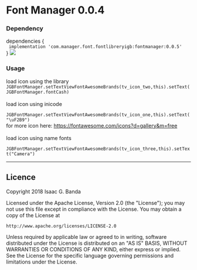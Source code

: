  # Font Manager 0.0.4

### Dependency

dependencies {<br>
` implementation 'com.manager.font.fontlibreryigb:fontmanager:0.0.5'`
 <br>
}
![](https://www.dropbox.com/s/yojht1gja5y8umr/Screenshot_20180729-140250.png?dl=0)

### Usage
 load icon using the library
`JGBFontManager.setTextViewFontAwesomeBrands(tv_icon_two,this).setText(JGBFontManager.fontCash)`
 <br> <br>
 load icon using inicode <br>
` JGBFontManager.setTextViewFontAwesomeBrands(tv_icon_one,this).setText("\uF2B9")`
 <br>for more icon here: https://fontawesome.com/icons?d=gallery&m=free
 <br> <br>
  load icon using name fonts<br>
` JGBFontManager.setTextViewFontAwesomeBrands(tv_icon_three,this).setText("Camera")`
***


## Licence

Copyright 2018 Isaac G. Banda

Licensed under the Apache License, Version 2.0 (the "License");
you may not use this file except in compliance with the License.
You may obtain a copy of the License at

    http://www.apache.org/licenses/LICENSE-2.0

Unless required by applicable law or agreed to in writing, software
distributed under the License is distributed on an "AS IS" BASIS,
WITHOUT WARRANTIES OR CONDITIONS OF ANY KIND, either express or implied.
See the License for the specific language governing permissions and
limitations under the License.
